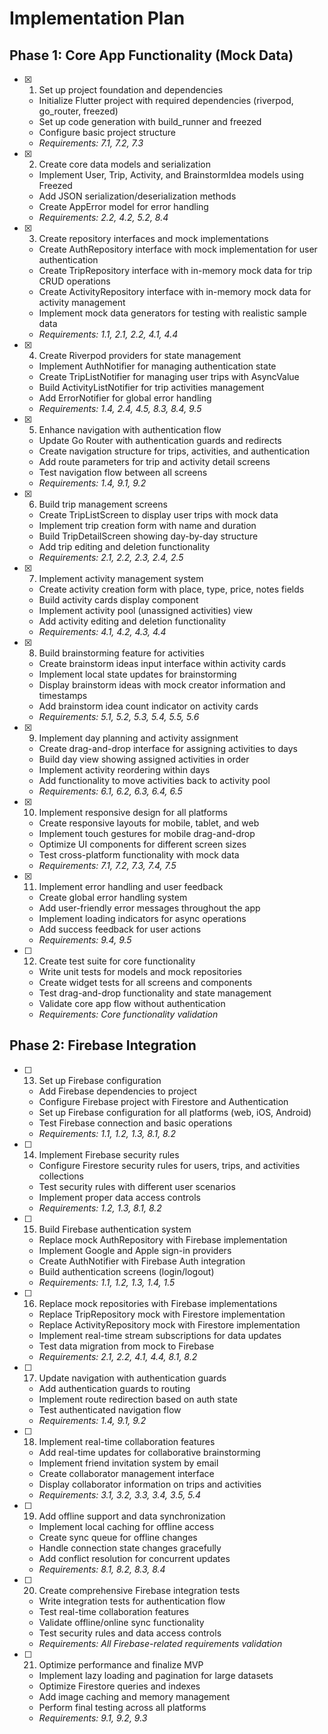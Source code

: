 # Implementation Plan

## Phase 1: Core App Functionality (Mock Data)

- [x] 1. Set up project foundation and dependencies
  - Initialize Flutter project with required dependencies (riverpod, go_router, freezed)
  - Set up code generation with build_runner and freezed
  - Configure basic project structure
  - _Requirements: 7.1, 7.2, 7.3_

- [x] 2. Create core data models and serialization
  - Implement User, Trip, Activity, and BrainstormIdea models using Freezed
  - Add JSON serialization/deserialization methods
  - Create AppError model for error handling
  - _Requirements: 2.2, 4.2, 5.2, 8.4_

- [x] 3. Create repository interfaces and mock implementations
  - Create AuthRepository interface with mock implementation for user authentication
  - Create TripRepository interface with in-memory mock data for trip CRUD operations
  - Create ActivityRepository interface with in-memory mock data for activity management
  - Implement mock data generators for testing with realistic sample data
  - _Requirements: 1.1, 2.1, 2.2, 4.1, 4.4_

- [x] 4. Create Riverpod providers for state management
  - Implement AuthNotifier for managing authentication state
  - Create TripListNotifier for managing user trips with AsyncValue
  - Build ActivityListNotifier for trip activities management
  - Add ErrorNotifier for global error handling
  - _Requirements: 1.4, 2.4, 4.5, 8.3, 8.4, 9.5_

- [x] 5. Enhance navigation with authentication flow
  - Update Go Router with authentication guards and redirects
  - Create navigation structure for trips, activities, and authentication
  - Add route parameters for trip and activity detail screens
  - Test navigation flow between all screens
  - _Requirements: 1.4, 9.1, 9.2_

- [x] 6. Build trip management screens
  - Create TripListScreen to display user trips with mock data
  - Implement trip creation form with name and duration
  - Build TripDetailScreen showing day-by-day structure
  - Add trip editing and deletion functionality
  - _Requirements: 2.1, 2.2, 2.3, 2.4, 2.5_

- [x] 7. Implement activity management system
  - Create activity creation form with place, type, price, notes fields
  - Build activity cards display component
  - Implement activity pool (unassigned activities) view
  - Add activity editing and deletion functionality
  - _Requirements: 4.1, 4.2, 4.3, 4.4_

- [x] 8. Build brainstorming feature for activities
  - Create brainstorm ideas input interface within activity cards
  - Implement local state updates for brainstorming
  - Display brainstorm ideas with mock creator information and timestamps
  - Add brainstorm idea count indicator on activity cards
  - _Requirements: 5.1, 5.2, 5.3, 5.4, 5.5, 5.6_

- [x] 9. Implement day planning and activity assignment
  - Create drag-and-drop interface for assigning activities to days
  - Build day view showing assigned activities in order
  - Implement activity reordering within days
  - Add functionality to move activities back to activity pool
  - _Requirements: 6.1, 6.2, 6.3, 6.4, 6.5_

- [x] 10. Implement responsive design for all platforms
  - Create responsive layouts for mobile, tablet, and web
  - Implement touch gestures for mobile drag-and-drop
  - Optimize UI components for different screen sizes
  - Test cross-platform functionality with mock data
  - _Requirements: 7.1, 7.2, 7.3, 7.4, 7.5_

- [x] 11. Implement error handling and user feedback
  - Create global error handling system
  - Add user-friendly error messages throughout the app
  - Implement loading indicators for async operations
  - Add success feedback for user actions
  - _Requirements: 9.4, 9.5_

- [ ] 12. Create test suite for core functionality
  - Write unit tests for models and mock repositories
  - Create widget tests for all screens and components
  - Test drag-and-drop functionality and state management
  - Validate core app flow without authentication
  - _Requirements: Core functionality validation_

## Phase 2: Firebase Integration

- [ ] 13. Set up Firebase configuration
  - Add Firebase dependencies to project
  - Configure Firebase project with Firestore and Authentication
  - Set up Firebase configuration for all platforms (web, iOS, Android)
  - Test Firebase connection and basic operations
  - _Requirements: 1.1, 1.2, 1.3, 8.1, 8.2_

- [ ] 14. Implement Firebase security rules
  - Configure Firestore security rules for users, trips, and activities collections
  - Test security rules with different user scenarios
  - Implement proper data access controls
  - _Requirements: 1.2, 1.3, 8.1, 8.2_

- [ ] 15. Build Firebase authentication system
  - Replace mock AuthRepository with Firebase implementation
  - Implement Google and Apple sign-in providers
  - Create AuthNotifier with Firebase Auth integration
  - Build authentication screens (login/logout)
  - _Requirements: 1.1, 1.2, 1.3, 1.4, 1.5_

- [ ] 16. Replace mock repositories with Firebase implementations
  - Replace TripRepository mock with Firestore implementation
  - Replace ActivityRepository mock with Firestore implementation
  - Implement real-time stream subscriptions for data updates
  - Test data migration from mock to Firebase
  - _Requirements: 2.1, 2.2, 4.1, 4.4, 8.1, 8.2_

- [ ] 17. Update navigation with authentication guards
  - Add authentication guards to routing
  - Implement route redirection based on auth state
  - Test authenticated navigation flow
  - _Requirements: 1.4, 9.1, 9.2_

- [ ] 18. Implement real-time collaboration features
  - Add real-time updates for collaborative brainstorming
  - Implement friend invitation system by email
  - Create collaborator management interface
  - Display collaborator information on trips and activities
  - _Requirements: 3.1, 3.2, 3.3, 3.4, 3.5, 5.4_

- [ ] 19. Add offline support and data synchronization
  - Implement local caching for offline access
  - Create sync queue for offline changes
  - Handle connection state changes gracefully
  - Add conflict resolution for concurrent updates
  - _Requirements: 8.1, 8.2, 8.3, 8.4_

- [ ] 20. Create comprehensive Firebase integration tests
  - Write integration tests for authentication flow
  - Test real-time collaboration features
  - Validate offline/online sync functionality
  - Test security rules and data access controls
  - _Requirements: All Firebase-related requirements validation_

- [ ] 21. Optimize performance and finalize MVP
  - Implement lazy loading and pagination for large datasets
  - Optimize Firestore queries and indexes
  - Add image caching and memory management
  - Perform final testing across all platforms
  - _Requirements: 9.1, 9.2, 9.3_